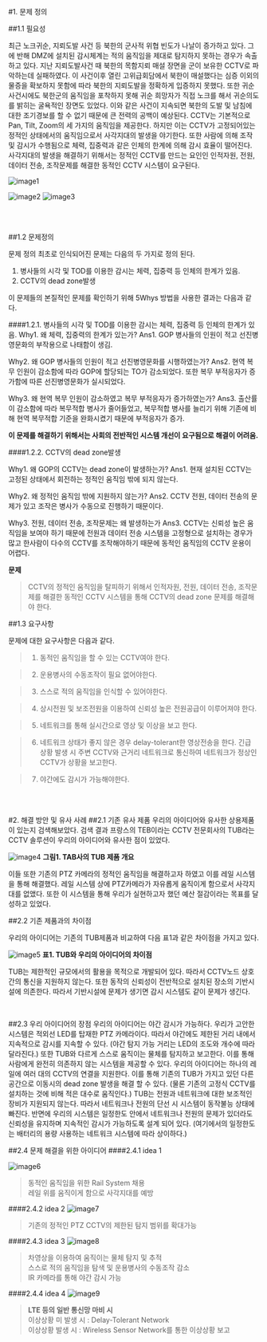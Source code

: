 #1. 문제 정의

##1.1 필요성    

최근 노크귀순, 지뢰도발 사건 등 북한의 군사적 위협 빈도가 나날이 증가하고 있다.
그에 반해 DMZ에 설치된 감시체계는 적의 움직임을 제대로 탐지하지 못하는 경우가 속출 하고 있다. 지난 지뢰도발사건 때 북한의 목함지뢰 매설 장면을 군이 보유한 CCTV로 파악하는데 실패하였다. 이 사건이후 열린 고위급회담에서 북한이 매설했다는 심증 이외의 물증을 확보하지 못함에 따라 북한의 지뢰도발을 정확하게 입증하지 못했다. 또한 귀순 사건시에도 북한군의 움직임을 포착하지 못해 귀순 희망자가 직접 노크를 해서 귀순의도를 밝히는 굴욕적인 장면도 있었다. 이와 같은 사건이 지속되면 북한의 도발 및 남침에 대한 조기경보를 할 수 없기 때문에 큰 전력의 공백이 예상된다.
CCTV는 기본적으로 Pan, Tilt, Zoom의 세 가지의 움직임을 제공한다. 하지만 이는 CCTV가 고정되어있는 정적인 상태에서의 움직임으로서 사각지대의 발생을 야기한다. 또한 사람에 의해 조작 및 감시가 수행됨으로 체력, 집중력과 같은 인체의 한계에 의해 감시 효율이 떨어진다. 사각지대의 발생을 해결하기 위해서는 정적인 CCTV를 만드는 요인인 인적자원, 전원, 데이터 전송, 조작문제를 해결한 동적인 CCTV 시스템이 요구된다.  

![image1](http://www.koreatech.ac.kr/cmm/fms/getImage.do?atchFileId=FILE_000000000001218&fileSn=0&kind=160)

![image2](https://sites.google.com/site/hwangemsys/dataroom/PIC2079919178.bmp)
![image3](https://sites.google.com/site/hwangemsys/dataroom/PIC2079919176.bmp)

<br>
<br>

##1.2 문제정의

문제 정의
최초로 인식되어진 문제는 다음의 두 가지로 정의 된다.

1. 병사들의 시각 및 TOD를 이용한 감시는 체력, 집중력 등 인체의 한계가 있음.
2. CCTV의 dead zone발생


이 문제들의 본질적인 문제를 확인하기 위해 5Whys 방법을 사용한 결과는 다음과 같다.

####1.2.1. 병사들의 시각 및 TOD를 이용한 감시는 체력, 집중력 등 인체의 한계가 있음.
Why1. 왜 체력, 집중력의 한계가 있는가?
Ans1. GOP 병사들의 인원이 적고 선진병영문화의 부작용으로 나태함이 생김.

Why2. 왜 GOP 병사들의 인원이 적고 선진병영문화를 시행하였는가?
Ans2. 현역 복무 인원이 감소함에 따라 GOP에 할당되는 TO가 감소되었다.
     또한 복무 부적응자가 증가함에 따른 선진병영문화가 실시되었다.

Why3. 왜 현역 복무 인원이 감소하였고 복무 부적응자가 증가하였는가?
Ans3. 출산률이 감소함에 따라 복무적합 병사가 줄어들었고, 복무적합 병사를 늘리기 위해 기존에 비해 현역 복무적합 기준을 완화시켰기 때문에 부적응자가 증가.

**이 문제를 해결하기 위해서는 사회의 전반적인 시스템 개선이 요구됨으로 해결이 어려움.**

####1.2.2. CCTV의 dead zone발생

Why1. 왜 GOP의 CCTV는 dead zone이 발생하는가?
Ans1. 현재 설치된 CCTV는 고정된 상태에서 회전하는 정적인 움직임 밖에 되지 않는다.

Why2. 왜 정적인 움직임 밖에 지원하지 않는가?
Ans2. CCTV 전원, 데이터 전송의 문제가 있고 조작은 병사가 수동으로 진행하기 때문이다.
	
Why3. 전원, 데이터 전송, 조작문제는 왜 발생하는가
Ans3. CCTV는 신뢰성 높은 움직임을 보여야 하기 때문에 전원과 데이터 전송 시스템을 
     고정형으로 설치하는 경우가 많고 한사람이 다수의 CCTV를 조작해야하기 때문에 
     동적인 움직임의 CCTV 운용이 어렵다.

**문제**

>CCTV의 정적인 움직임을 탈피하기 위해서 인적자원, 전원, 데이터 전송, 조작문제를 해결한 동적인 CCTV 시스템을 통해 CCTV의 dead zone 문제를 해결해야 한다.

##1.3 요구사항

문제에 대한 요구사항은 다음과 같다. 

>1. 동적인 움직임을 할 수 있는 CCTV여야 한다.

>2. 운용병사의 수동조작이 필요 없어야한다.

>3. 스스로 적의 움직임을 인식할 수 있어야한다.

>4. 상시전원 및 보조전원을 이용하여 신뢰성 높은 전원공급이 이루어져야 한다.

>5. 네트워크를 통해 실시간으로 영상 및 이상을 보고 한다.

>6. 네트워크 상태가 좋지 않은 경우 delay-tolerant한 영상전송을 한다.
   긴급 상황 발생 시 주변 CCTV와 근거리 네트워크로 통신하여 네트워크가 정상인 
   CCTV가 상황을 보고한다.

>7. 야간에도 감시가 가능해야한다.

<br>
<br>

#2. 해결 방안 및 유사 사례
##2.1 기존 유사 제품
우리의 아이디어와 유사한 상용제품이 있는지 검색해보았다. 검색 결과 프랑스의 TEB이라는 CCTV 전문회사의 TUB라는 CCTV 솔루션이 우리의 아이디어와 유사한 점이 있었다. 

![image4](https://sites.google.com/site/hwangemsys/dataroom/PIC2079919198.bmp)
**그림1. TAB사의 TUB 제품 개요**

이들 또한 기존의 PTZ 카메라의 정적인 움직임을 해결하고자 하였고 이를 레일 시스템을 통해 해결했다. 레일 시스템 상에 PTZ카메라가 자유롭게 움직이게 함으로서 사각지대를 없앴다. 또한 이 시스템을 통해 우리가 실현하고자 했던 예산 절감이라는 목표를 달성하고 있었다. 

##2.2 기존 제품과의 차이점

  우리의 아이디어는 기존의 TUB제품과 비교하여 다음 표1과 같은 차이점을 가지고 있다.


![image5](https://sites.google.com/site/hwangemsys/dataroom/PIC2079919212.bmp)
**표1. TUB와 우리의 아이디어의 차이점**

  TUB는 제한적인 규모에서의 활용을 목적으로 개발되어 있다. 따라서 CCTV노드 상호간의 통신을 지원하지 않는다. 또한 동작의 신뢰성이 전반적으로 설치된 장소의 기반시설에 의존한다. 따라서 기반시설에 문제가 생기면 감시 시스템도 같이 문제가 생긴다. 

<br>

##2.3 우리 아이디어의 장점
우리의 아이디어는 야간 감시가 가능하다. 우리가 고안한 시스템은 적외선 LED를 탑재한 PTZ 카메라이다. 따라서 야간에도 제한된 거리 내에서 지속적으로 감시를 지속할 수 있다. (야간 탐지 가능 거리는 LED의 조도와 개수에 따라 달라진다.) 또한 TUB와 다르게 스스로 움직이는 물체를 탐지하고 보고한다. 이를 통해 사람에게 완전히 의존하지 않는 시스템을 제공할 수 있다. 우리의 아이디어는 하나의 레일에 여러 대의 CCTV의 연결을 지원한다. 이를 통해 기존의 TUB가 가지고 있던 다른 공간으로 이동시의 dead zone 발생을 해결 할 수 있다. (물론 기존의 고정식 CCTV를 설치하는 것에 비해 적은 대수로 움직인다.) 
TUB는 전원과 네트워크에 대한 보조적인 장비가 지원되지 않는다. 따라서 네트워크나 전원의 단선 시 시스템이 동작불능 상태에 빠진다. 반면에 우리의 시스템은 일정한도 안에서 네트워크나 전원의 문제가 있더라도 신뢰성을 유지하며 지속적인 감시가 가능하도록 설계 되어 있다. (여기에서의 일정한도는 배터리의 용량 사용하는 네트워크 시스템에 따라 상이하다.) 

##2.4 문제 해결을 위한 아이디어
####2.4.1 idea 1

![image6](https://sites.google.com/site/hwangemsys/dataroom/PIC2079919220.bmp)
>동적인 움직임을 위한 Rail System 채용   
>레일 위를 움직이게 함으로 사각지대를 예방

####2.4.2 idea 2
![image7](https://sites.google.com/site/hwangemsys/dataroom/PIC2079919224.bmp)
>기존의 정적인 PTZ CCTV의 제한된 탐지 범위를 확대가능

####2.4.3 idea 3
![image8](https://sites.google.com/site/hwangemsys/dataroom/PIC2079919228.bmp)
>차영상을 이용하여 움직이는 물체 탐지 및 추적   
>스스로 적의 움직임을 탐색 및 운용병사의 수동조작 감소   
>IR 카메라를 통해 야간 감시 가능

####2.4.4 idea 4
![image9](https://sites.google.com/site/hwangemsys/dataroom/PIC2079919232.bmp)
>**LTE 등의 일반 통신망 마비 시**   
>이상상황 미 발생 시 : Delay-Tolerant Network   
>이상상황 발생 시 : Wireless Sensor Network를 통한 이상상황 보고
